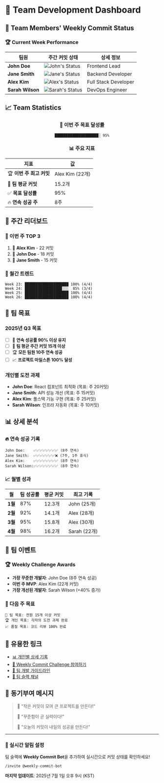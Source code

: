 # 🏢 Team Development Dashboard

## 👥 Team Members' Weekly Commit Status

### 🏆 Current Week Performance

| 팀원 | 주간 커밋 상태 | 상세 정보 |
|------|---------------|-----------|
| **John Doe** | ![John's Status](https://john-doe.github.io/weekly-commit-challange/api/card-compact.svg) | Frontend Lead |
| **Jane Smith** | ![Jane's Status](https://jane-smith.github.io/weekly-commit-challange/api/card-compact.svg) | Backend Developer |
| **Alex Kim** | ![Alex's Status](https://alex-kim.github.io/weekly-commit-challange/api/card-compact.svg) | Full Stack Developer |
| **Sarah Wilson** | ![Sarah's Status](https://sarah-wilson.github.io/weekly-commit-challange/api/card-compact.svg) | DevOps Engineer |

## 📈 Team Statistics

<div align="center">

### 🎯 이번 주 목표 달성률
```
████████████████████░ 95%
```

### 📊 주요 지표
| 지표 | 값 |
|------|-----|
| 🏆 **이번 주 최고 커밋** | Alex Kim (22개) |
| 💪 **팀 평균 커밋** | 15.2개 |
| ✅ **목표 달성률** | 95% |
| 🔥 **연속 성공 주** | 8주 |

</div>

## 🏅 주간 리더보드

### 🥇 이번 주 TOP 3
1. 🥇 **Alex Kim** - 22 커밋 
2. 🥈 **John Doe** - 18 커밋
3. 🥉 **Jane Smith** - 15 커밋

### 📅 월간 트렌드
```
Week 23: ████████████████████ 100% (4/4)
Week 24: █████████████████░░░  85% (3/4)
Week 25: ████████████████████ 100% (4/4)
Week 26: ████████████████████ 100% (4/4)
```

## 🎯 팀 목표

### 2025년 Q3 목표
- [ ] 🎯 **연속 성공률 90% 이상 유지**
- [ ] 💪 **팀 평균 주간 커밋 15개 이상**
- [ ] 🏆 **모든 팀원 10주 연속 성공**
- [ ] 📈 **프로젝트 마일스톤 100% 달성**

### 개인별 도전 과제
- **John Doe**: React 컴포넌트 최적화 (목표: 주 20커밋)
- **Jane Smith**: API 성능 개선 (목표: 주 15커밋)
- **Alex Kim**: 풀스택 기능 구현 (목표: 주 25커밋)
- **Sarah Wilson**: 인프라 자동화 (목표: 주 10커밋)

## 📊 상세 분석

### 🔥 연속 성공 기록
```
John Doe:    ✅✅✅✅✅✅✅✅ (8주 연속)
Jane Smith:  ✅✅✅✅✅✅✅❌ (7주, 1주 휴식)
Alex Kim:    ✅✅✅✅✅✅✅✅ (8주 연속) 
Sarah Wilson:✅✅✅✅✅✅✅✅ (8주 연속)
```

### 📈 월별 성과
| 월 | 팀 성공률 | 평균 커밋 | 최고 기록 |
|----|----------|-----------|-----------|
| **1월** | 87% | 12.3개 | John (25개) |
| **2월** | 92% | 14.1개 | Alex (28개) |
| **3월** | 95% | 15.8개 | Alex (30개) |
| **4월** | 98% | 16.2개 | Sarah (22개) |

## 🎉 팀 이벤트

### 🏆 Weekly Challenge Awards
- **가장 꾸준한 개발자**: John Doe (8주 연속 성공)
- **이번 주 MVP**: Alex Kim (22개 커밋)
- **가장 개선된 개발자**: Sarah Wilson (+40% 증가)

### 🎯 다음 주 목표
```
🎯 팀 목표: 전원 15개 이상 커밋
🏆 개인 목표: 각자의 도전 과제 완료
📈 품질 목표: 코드 리뷰 100% 완료
```

## 🔗 유용한 링크

- [📊 개인별 상세 기록](https://team-dashboard.example.com/detailed-stats)
- [🎯 Weekly Commit Challenge 참여하기](https://github.com/your-team/weekly-commit-challenge/fork)
- [📖 팀 개발 가이드라인](https://team-docs.example.com/guidelines)
- [💬 팀 슬랙 채널](https://your-team.slack.com/channels/dev-commits)

## 🎊 동기부여 메시지

> 💪 "작은 커밋이 모여 큰 프로젝트를 만든다!"
> 
> 🌟 "꾸준함이 곧 실력이다!"
> 
> 🚀 "오늘의 커밋이 내일의 성공을 만든다!"

---

### 📱 실시간 알림 설정
팀 슬랙에 **Weekly Commit Bot**을 추가하여 실시간으로 커밋 상태를 확인하세요!

```
/invite @weekly-commit-bot
```

**마지막 업데이트**: 2025년 7월 1일 오후 9시 (KST)